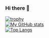### Hi there 👋

[![trophy](https://github-profile-trophy.vercel.app/?username=yobson1&theme=tokyonight&no-frame=true)](https://github.com/ryo-ma/github-profile-trophy)  
[![My GitHub stats](https://github-readme-stats.vercel.app/api?username=yobson1&theme=tokyonight&count_private=true&show_icons=true)](https://github.com/anuraghazra/github-readme-stats)  
[![Top Langs](https://github-readme-stats.vercel.app/api/top-langs/?username=yobson1&theme=tokyonight&layout=compact)](https://github.com/anuraghazra/github-readme-stats)

